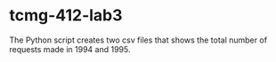 # tcmg-412-lab3
The Python script creates two csv files that shows the total number of requests made in 1994 and 1995.
